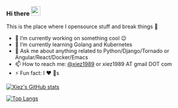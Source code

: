 ### Hi there <a href="https://blog.justinzx.com/"><img src="https://media.giphy.com/media/hvRJCLFzcasrR4ia7z/giphy.gif" width="25px"></a>

<!--
**xiez/xiez** is a ✨ _special_ ✨ repository because its `README.md` (this file) appears on your GitHub profile.

Here are some ideas to get you started:

- 🔭 I’m currently working on ...
- 🌱 I’m currently learning ...
- 👯 I’m looking to collaborate on ...
- 🤔 I’m looking for help with ...
- 💬 Ask me about ...
- 📫 How to reach me: ...
- 😄 Pronouns: ...
- ⚡ Fun fact: ...
-->

This is the place where I opensource stuff and break things :rofl:

- 🔭 I’m currently working on something cool :wink:
- 🌱 I’m currently learning Golang and Kubernetes
- 💬 Ask me about anything related to Python/Django/Tornado or Angular/React/Docker/Emacs
- 📫 How to reach me: [@xiez1989](https://twitter.com/xiez1989) or xiez1989 AT gmail DOT com
- ⚡ Fun fact: I :heart: :dog:s

[![Xiez's GitHub stats](https://github-readme-stats.vercel.app/api?username=xiez&include_all_commits=true&show_icons=true)](https://github.com/anuraghazra/github-readme-stats)

[![Top Langs](https://github-readme-stats.vercel.app/api/top-langs/?username=xiez)](https://github.com/anuraghazra/github-readme-stats)

